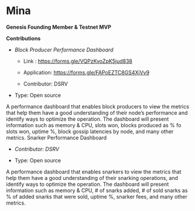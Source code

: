 # Mina

**Genesis Founding Member & Testnet MVP**


**Contributions**


- *Block Producer Performance Dashboard*

  - Link : https://forms.gle/VQPzKvoZpK5jud838

  - Application: https://forms.gle/FAPoEZTC8GS4XjVv9

  - Contributor: DSRV

- Type: Open source

A performance dashboard that enables block producers to view the metrics that help them have a good understanding of their node’s performance and identify ways to optimize the operation. The dashboard will present information such as memory & CPU, slots won, blocks produced as % fo slots won, uptime %, block gossip latencies by node, and many other metrics.
Snarker Performance Dashboard

 - *Contributor: DSRV*
 
- Type: Open source

A performance dashboard that enables snarkers to view the metrics that help them have a good understanding of their snarking operations, and identify ways to optimize the operation. The dashboard will present information such as memory & CPU, # of snarks added, # of sold snarks as % of added snarks that were sold, uptime %, snarker fees, and many other metrics.
